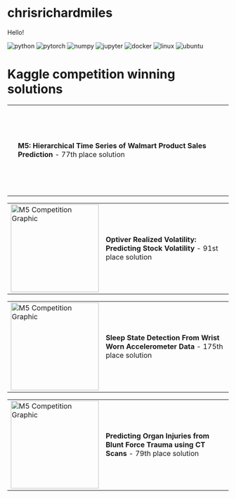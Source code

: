chrisrichardmiles
================

<!-- WARNING: THIS FILE WAS AUTOGENERATED! DO NOT EDIT! -->

Hello!
<p align="left">
  <img alt="python" src="https://img.shields.io/badge/Python-3776AB?style=flat-square&logo=python&logoColor=white" />
  <img alt="pytorch" src="https://img.shields.io/badge/PyTorch-EE4C2C?style=flat-square&logo=PyTorch&logoColor=white" />  <img alt="numpy" src="https://img.shields.io/badge/Numpy-777BB4?style=flat-square&logo=numpy&logoColor=white" >
  <img alt="jupyter" src="https://img.shields.io/badge/Jupyter-F37626.svg?&style=flat-square&logo=Jupyter&logoColor=white" >
  <img alt="docker" src="https://img.shields.io/badge/Docker-2CA5E0?style=flat-square&logo=docker&logoColor=white" >
  <img alt="linux" src="https://img.shields.io/badge/Linux-FCC624?style=flat-square&logo=linux&logoColor=black" />
  <img alt="ubuntu" src="https://img.shields.io/badge/Ubuntu-E95420?style=flat-square&logo=ubuntu&logoColor=white" >
</p>

# Kaggle competition winning solutions

<table>
  <tr>
    <td>
      <a href="https://github.com/ChrisRichardMiles/chrisrichardmiles/tree/master/projects/m5">
        <img src="https://raw.githubusercontent.com/ChrisRichardMiles/chrisrichardmiles/master/images/DALL%C2%B7E%202024-03-21%2002.10.02%20-%20Design%20a%20vibrant%20and%20engaging%20graphic%20for%20a%20sales%20forecasting%20project%20focused%20on%20predicting%20Walmart%20product%20sales.%20The%20image%20should%20feature%20elements%20a.webp" alt="M5 Competition Graphic" width="00" height="200"/>
      </a>
    </td>
    <td>
      <strong>M5: Hierarchical Time Series of Walmart Product Sales Prediction</strong> - 77th place solution
    </td>
  </tr>
</table>

<table>
  <tr>
    <td>
      <a href="https://github.com/ChrisRichardMiles/chrisrichardmiles/tree/master/projects/optiver">
        <img src="https://raw.githubusercontent.com/ChrisRichardMiles/chrisrichardmiles/master/images/DALL%C2%B7E%202024-03-21%2001.49.02%20-%20Create%20a%20clean%20and%20professional%20graphic%20for%20a%20project%20titled%20'Optiver%20Realized%20Volatility_%20Predicting%20Stock%20Volatility%20-%2091st%20place%20solution'.%20The%20ima.webp" alt="M5 Competition Graphic" width="200" height="200"/>
      </a>
    </td>
    <td>
      <strong>Optiver Realized Volatility: Predicting Stock Volatility</strong> - 91st place solution
    </td>
  </tr>
</table>

<table>
  <tr>
    <td>
      <a href="https://github.com/ChrisRichardMiles/sleep_state_detection">
        <img src="https://raw.githubusercontent.com/ChrisRichardMiles/chrisrichardmiles/master/images/DALL%C2%B7E%202024-03-21%2001.53.40%20-%20Design%20a%20graphic%20for%20a%20project%20titled%20'Sleep%20State%20Detection%20From%20Wrist%20Worn%20Accelerometer%20Data%20-%20175th%20place%20solution'.%20The%20image%20should%20focus%20on%20the.webp" alt="M5 Competition Graphic" width="200" height="200"/>
      </a>
    </td>
    <td>
      <strong>Sleep State Detection From Wrist Worn Accelerometer Data</strong> - 175th place solution
    </td>
  </tr>
</table>

<table>
  <tr>
    <td>
      <a href="https://github.com/ChrisRichardMiles/rsna_ab_trauma">
        <img src="https://raw.githubusercontent.com/ChrisRichardMiles/chrisrichardmiles/master/images/DALL%C2%B7E%202024-03-21%2001.58.55%20-%20Create%20a%20realistic%203D%20rendering%20of%20a%20CT%20scan%20showcasing%20human%20organs.%20The%20image%20should%20focus%20on%20the%20detailed%20internal%20structure%20of%20multiple%20organs%2C%20vi.webp" alt="M5 Competition Graphic" width="200" height="200"/>
      </a>
    </td>
    <td>
      <strong>Predicting Organ Injuries from Blunt Force Trauma using CT Scans</strong> - 79th place solution
    </td>
  </tr>
</table>